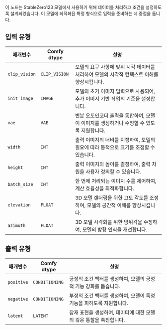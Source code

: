 
이 노드는 StableZero123 모델에서 사용하기 위해 데이터를 처리하고 조건을 설정하도록 설계되었습니다. 이 모델에 최적화된 특정 형식으로 입력을 준비하는 데 중점을 둡니다.

## 입력 유형

| 매개변수             | Comfy dtype        | 설명 |
|----------------------|--------------------|-------------|
| `clip_vision`         | `CLIP_VISION`      | 모델의 요구 사항에 맞춰 시각 데이터를 처리하여 모델의 시각적 컨텍스트 이해를 향상시킵니다. |
| `init_image`          | `IMAGE`            | 모델의 초기 이미지 입력으로 사용되어, 추가 이미지 기반 작업의 기준을 설정합니다. |
| `vae`                 | `VAE`              | 변분 오토인코더 출력을 통합하여, 모델이 이미지를 생성하거나 수정할 수 있도록 지원합니다. |
| `width`               | `INT`              | 출력 이미지의 너비를 지정하여, 모델의 필요에 따라 동적으로 크기를 조정할 수 있습니다. |
| `height`              | `INT`              | 출력 이미지의 높이를 결정하여, 출력 차원을 사용자 정의할 수 있습니다. |
| `batch_size`          | `INT`              | 한 번에 처리되는 이미지 수를 제어하여, 계산 효율성을 최적화합니다. |
| `elevation`           | `FLOAT`            | 3D 모델 렌더링을 위한 고도 각도를 조정하여, 모델의 공간적 이해를 향상시킵니다. |
| `azimuth`             | `FLOAT`            | 3D 모델 시각화를 위한 방위각을 수정하여, 모델의 방향 인식을 개선합니다. |

## 출력 유형

| 매개변수     | Comfy dtype  | 설명 |
|---------------|--------------|-------------|
| `positive`    | `CONDITIONING` | 긍정적 조건 벡터를 생성하여, 모델의 긍정적 기능 강화를 돕습니다. |
| `negative`    | `CONDITIONING` | 부정적 조건 벡터를 생성하여, 모델이 특정 기능을 피하도록 지원합니다. |
| `latent`      | `LATENT`     | 잠재 표현을 생성하여, 데이터에 대한 모델의 깊은 통찰을 촉진합니다. |